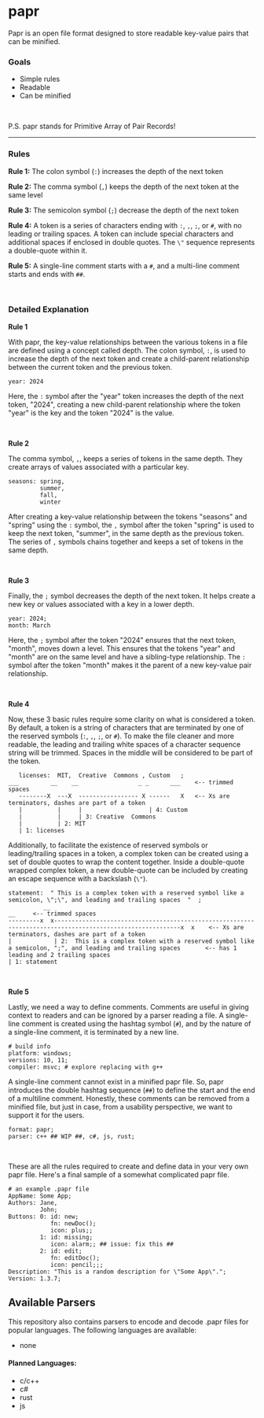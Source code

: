 # papr
Papr is an open file format designed to store readable key-value pairs that can be minified.

### Goals
- Simple rules
- Readable
- Can be minified

<br />

P.S. papr stands for Primitive Array of Pair Records!

---

### Rules
**Rule 1:** The colon symbol (`:`) increases the depth of the next token

**Rule 2:** The comma symbol (`,`) keeps the depth of the next token at the same level

**Rule 3:** The semicolon symbol (`;`) decrease the depth of the next token

**Rule 4:** A token is a series of characters ending with `:`, `,`, `;`, or `#`, with no leading or trailing spaces. A token can include special characters and additional spaces if enclosed in double quotes. The `\"` sequence represents a double-quote within it.

**Rule 5:** A single-line comment starts with a `#`, and a multi-line comment starts and ends with `##`.

<br />

### Detailed Explanation
**Rule 1**

With papr, the key-value relationships between the various tokens in a file are defined using a concept called depth. The colon symbol, `:`, is used to increase the depth of the next token and create a child-parent relationship between the current token and the previous token.

```
year: 2024
```

Here, the `:` symbol after the "year" token increases the depth of the next token, "2024", creating a new child-parent relationship where the token "year" is the key and the token "2024" is the value.

<br />

**Rule 2**

The comma symbol, `,`, keeps a series of tokens in the same depth. They create arrays of values associated with a particular key.

```
seasons: spring,
         summer,
         fall,
         winter
```

After creating a key-value relationship between the tokens "seasons" and "spring" using the `:` symbol, the `,` symbol after the token "spring" is used to keep the next token, "summer", in the same depth as the previous token. The series of `,` symbols chains together and keeps a set of tokens in the same depth.

<br />

**Rule 3**

Finally, the `;` symbol decreases the depth of the next token. It helps create a new key or values associated with a key in a lower depth.

```
year: 2024;
month: March
```

Here, the `;` symbol after the token "2024" ensures that the next token, "month", moves down a level. This ensures that the tokens "year" and "month" are on the same level and have a sibling-type relationship. The `:` symbol after the token "month" makes it the parent of a new key-value pair relationship.

<br />

**Rule 4**

Now, these 3 basic rules require some clarity on what is considered a token. By default, a token is a string of characters that are terminated by one of the reserved symbols (`:`, `,`, `;`, or `#`). To make the file cleaner and more readable, the leading and trailing white spaces of a character sequence string will be trimmed. Spaces in the middle will be considered to be part of the token.

```
   licenses:  MIT,  Creative  Commons , Custom   ;
___         __    __                 _ _      ___    <-- trimmed spaces
   --------X  ---X  ----------------- X ------   X   <-- Xs are terminators, dashes are part of a token
   |          |     |                   | 4: Custom
   |          |     | 3: Creative  Commons
   |          | 2: MIT
   | 1: licenses
```

Additionally, to facilitate the existence of reserved symbols or leading/trailing spaces in a token, a complex token can be created using a set of double quotes to wrap the content together. Inside a double-quote wrapped complex token, a new double-quote can be included by creating an escape sequence with a backslash (`\"`).

```
statement:  " This is a complex token with a reserved symbol like a semicolon, \";\", and leading and trailing spaces  "  ;
          __                                                                                                            __     <-- trimmed spaces
---------x  x----------------------------------------------------------------------------------------------------------x  x    <-- Xs are terminators, dashes are part of a token
|            | 2:  This is a complex token with a reserved symbol like a semicolon, ";", and leading and trailing spaces       <-- has 1 leading and 2 trailing spaces
| 1: statement
```

<br />

**Rule 5**

Lastly, we need a way to define comments. Comments are useful in giving context to readers and can be ignored by a parser reading a file. A single-line comment is created using the hashtag symbol (`#`), and by the nature of a single-line comment, it is terminated by a new line.

```
# build info
platform: windows;
versions: 10, 11;
compiler: msvc; # explore replacing with g++ 
```

A single-line comment cannot exist in a minified papr file. So, papr introduces the double hashtag sequence (`##`) to define the start and the end of a multiline comment. Honestly, these comments can be removed from a minified file, but just in case, from a usability perspective, we want to support it for the users.

```
format: papr;
parser: c++ ## WIP ##, c#, js, rust;
```

<br />

These are all the rules required to create and define data in your very own papr file. Here's a final sample of a somewhat complicated papr file.

```
# an example .papr file
AppName: Some App;
Authors: Jane,
         John;
Buttons: 0: id: new;
            fn: newDoc();
            icon: plus;;
         1: id: missing;
            icon: alarm;; ## issue: fix this ##
         2: id: edit;
            fn: editDoc();
            icon: pencil;;;
Description: "This is a random description for \"Some App\".";
Version: 1.3.7;
```


## Available Parsers
This repository also contains parsers to encode and decode .papr files for popular languages. The following languages are available:

- none

#### Planned Languages:
- c/c++
- c#
- rust
- js